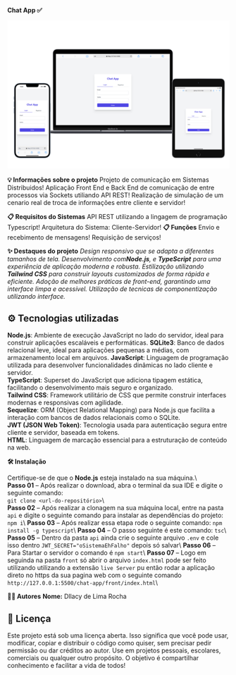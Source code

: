 **Chat App ✅**

![Descrição da image](./src/chat-app.png)

**💡 Informações sobre o projeto**
Projeto de comunicação em Sistemas Distribuidos!
Aplicação Front End e Back End de comunicação de entre processos via Sockets utiliando API REST!
Realização de simulação de um cenario real de troca de informações entre cliente e servidor!

**📋 Requisitos do Sistemas**
API REST utilizando a lingagem de programação Typescript!
Arquitetura do Sistema: Cliente-Servidor!
**📋 Funções**
Envio e recebimento de mensagens!
Requisição de serviços!

**✨ Destaques do projeto**
*Design responsivo que se adapta a diferentes tamanhos de tela.*
*Desenvolvimento com**Node.js**, e **TypeScript** para uma experiência de aplicação moderna e robusta.*
*Estilização utilizando **Tailwind CSS** para construir layouts customizados de forma rápida e eficiente.*
*Adoção de melhores práticas de front-end, garantindo uma interface limpa e acessível.*
*Utilização de tecnicas de componentização utilizando interface.*

## ⚙️ Tecnologias utilizadas

**Node.js**: Ambiente de execução JavaScript no lado do servidor, ideal para construir aplicações escaláveis e performáticas.
**SQLite3**: Banco de dados relacional leve, ideal para aplicações pequenas a médias, com armazenamento local em arquivos.
**JavaScript**: Linguagem de programação utilizada para desenvolver funcionalidades dinâmicas no lado cliente e servidor.  
**TypeScript**: Superset do JavaScript que adiciona tipagem estática, facilitando o desenvolvimento mais seguro e organizado.  
**Tailwind CSS**: Framework utilitário de CSS que permite construir interfaces modernas e responsivas com agilidade.  
**Sequelize**: ORM (Object Relational Mapping) para Node.js que facilita a interação com bancos de dados relacionais como o SQLite.  
**JWT (JSON Web Token)**: Tecnologia usada para autenticação segura entre cliente e servidor, baseada em tokens.  
**HTML**: Linguagem de marcação essencial para a estruturação de conteúdo na web.

**🛠️ Instalação**

Certifique-se de que o **Node.js** esteja instalado na sua máquina.\\  
**Passo 01** – Após realizar o download, abra o terminal da sua IDE e digite o seguinte comando:  
`git clone <url-do-repositório>`\\  
**Passo 02** – Após realizar a clonagem na sua máquina local, entre na pasta `api` e digite o seguinte comando para instalar as dependências do projeto:  `npm i`\\
**Passo 03** – Após realizar essa etapa rode o seguinte comando:  `npm install -g typescript`\\
**Passo 04** – O passo seguinte é este comando:  `tsc`\\
**Passo 05** – Dentro da pasta  `api` ainda crie o seguinte arquivo `.env` e cole isso dentro `JWT_SECRET="oSistemaEhFalho"` depois só salvar\\
**Passo 06** – Para Startar o servidor o comando é `npm start`\\
**Passo 07** – Logo em seguinda na pasta `front` só abrir o arquivo `index.html` pode ser feito utilizando utilizando a extensão `live Server` pu então rodar a aplicação direto no https da sua pagina web com o seguinte comando `http://127.0.0.1:5500/chat-app/front/index.html`\\

**👨‍💻 Autores**
**Nome:** Dllacy de Lima Rocha

## **📜 Licença**

Este projeto está sob uma licença aberta. Isso significa que você pode usar, modificar, copiar e distribuir o código como quiser, sem precisar pedir permissão ou dar créditos ao autor. Use em projetos pessoais, escolares, comerciais ou qualquer outro propósito. O objetivo é compartilhar conhecimento e facilitar a vida de todos!
